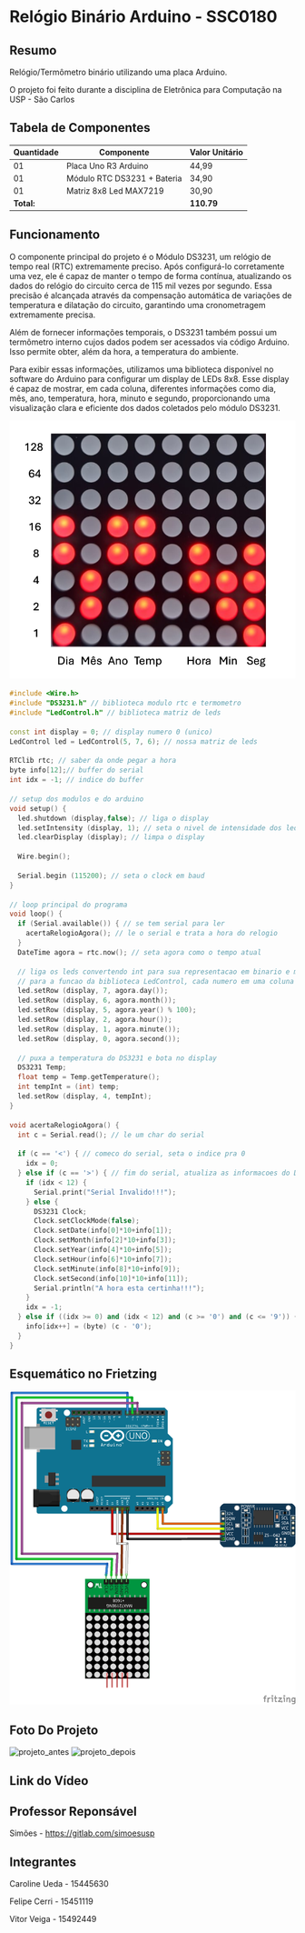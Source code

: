 # Relógio Binário Arduino - SSC0180

## Resumo
Relógio/Termômetro binário utilizando uma placa Arduino.

O projeto foi feito durante a disciplina de Eletrônica para Computação na USP - São Carlos

## Tabela de Componentes
| Quantidade | Componente | Valor Unitário |
|------------|------------|-------|
| 01 | Placa Uno R3 Arduino | 44,99 |
| 01 | Módulo RTC DS3231 + Bateria | 34,90 |
| 01 | Matriz 8x8 Led MAX7219 | 30,90 |
|**Total:** |  | **110.79** |

## Funcionamento
O componente principal do projeto é o Módulo DS3231, um relógio de tempo real (RTC) extremamente preciso. Após configurá-lo corretamente uma vez, ele é capaz de manter o tempo de forma contínua, atualizando os dados do relógio do circuito cerca de 115 mil vezes por segundo. Essa precisão é alcançada através da compensação automática de variações de temperatura e dilatação do circuito, garantindo uma cronometragem extremamente precisa.

Além de fornecer informações temporais, o DS3231 também possui um termômetro interno cujos dados podem ser acessados via código Arduino. Isso permite obter, além da hora, a temperatura do ambiente.

Para exibir essas informações, utilizamos uma biblioteca disponível no software do Arduino para configurar um display de LEDs 8x8. Esse display é capaz de mostrar, em cada coluna, diferentes informações como dia, mês, ano, temperatura, hora, minuto e segundo, proporcionando uma visualização clara e eficiente dos dados coletados pelo módulo DS3231.

![display](display.png)

```cpp
#include <Wire.h>
#include "DS3231.h" // biblioteca modulo rtc e termometro
#include "LedControl.h" // biblioteca matriz de leds

const int display = 0; // display numero 0 (unico)
LedControl led = LedControl(5, 7, 6); // nossa matriz de leds

RTClib rtc; // saber da onde pegar a hora
byte info[12];// buffer do serial
int idx = -1; // indice do buffer

// setup dos modulos e do arduino
void setup() {
  led.shutdown (display,false); // liga o display
  led.setIntensity (display, 1); // seta o nivel de intensidade dos leds
  led.clearDisplay (display); // limpa o display
 
  Wire.begin();
 
  Serial.begin (115200); // seta o clock em baud
}

// loop principal do programa
void loop() {
  if (Serial.available()) { // se tem serial para ler
    acertaRelogioAgora(); // le o serial e trata a hora do relogio
  }
  DateTime agora = rtc.now(); // seta agora como o tempo atual
  
  // liga os leds convertendo int para sua representacao em binario e mandando
  // para a funcao da biblioteca LedControl, cada numero em uma coluna
  led.setRow (display, 7, agora.day());
  led.setRow (display, 6, agora.month());
  led.setRow (display, 5, agora.year() % 100);
  led.setRow (display, 2, agora.hour());
  led.setRow (display, 1, agora.minute());
  led.setRow (display, 0, agora.second());

  // puxa a temperatura do DS3231 e bota no display
  DS3231 Temp;
  float temp = Temp.getTemperature();
  int tempInt = (int) temp;
  led.setRow (display, 4, tempInt);
}

void acertaRelogioAgora() {
  int c = Serial.read(); // le um char do serial

  if (c == '<') { // comeco do serial, seta o indice pra 0
    idx = 0;
  } else if (c == '>') { // fim do serial, atualiza as informacoes do DS3231
    if (idx < 12) {
      Serial.print("Serial Invalido!!!");
    } else {
      DS3231 Clock;
      Clock.setClockMode(false);
      Clock.setDate(info[0]*10+info[1]);
      Clock.setMonth(info[2]*10+info[3]);
      Clock.setYear(info[4]*10+info[5]);
      Clock.setHour(info[6]*10+info[7]);
      Clock.setMinute(info[8]*10+info[9]);
      Clock.setSecond(info[10]*10+info[11]);
      Serial.println("A hora esta certinha!!!");
    }
    idx = -1;
  } else if ((idx >= 0) and (idx < 12) and (c >= '0') and (c <= '9')) { // guarda os numeros do serial em um vetor
    info[idx++] = (byte) (c - '0');
  }
}
```

## Esquemático no Frietzing
![fritz](fritz.png)

## Foto Do Projeto
![projeto_antes]()
![projeto_depois]()

## Link do Vídeo

## Professor Reponsável
Simões - https://gitlab.com/simoesusp

## Integrantes
Caroline Ueda - 15445630

Felipe Cerri - 15451119

Vitor Veiga - 15492449
